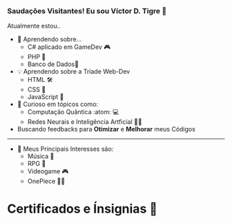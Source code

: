 ### Saudações Visitantes! Eu sou Víctor D. Tigre 🐯

Atualmente estou..
- 🌱 Aprendendo sobre...
  - C# aplicado em GameDev 🎮
  - PHP 🐘 
  - Banco de Dados🐬
- 💡 Aprendendo sobre a Tríade Web-Dev
  - HTML 🛠️
  - CSS 🎨
  - JavaScript 🧠
- 🤔 Curioso em tópicos como:
  - Computação Quântica :atom: :computer:	
  - Redes Neurais e Inteligência Artficial 🧠🤖
- Buscando feedbacks para **Otimizar** e **Melhorar** meus Códigos
***
- 💬 Meus Principais Interesses são:
  - Música 🎸
  - RPG 🎲
  - Videogame 🎮
  - OnePiece 🏴‍☠️

# Certificados e Ínsignias 🥇
  <div data-iframe-width="75" data-iframe-height="135" data-share-badge-id="91a444c8-bde1-4a1e-8ae1-5b2c047be15c" data-share-badge-host="https://www.credly.com"></div><script type="text/javascript" async src="//cdn.credly.com/assets/utilities/embed.js"></script>
